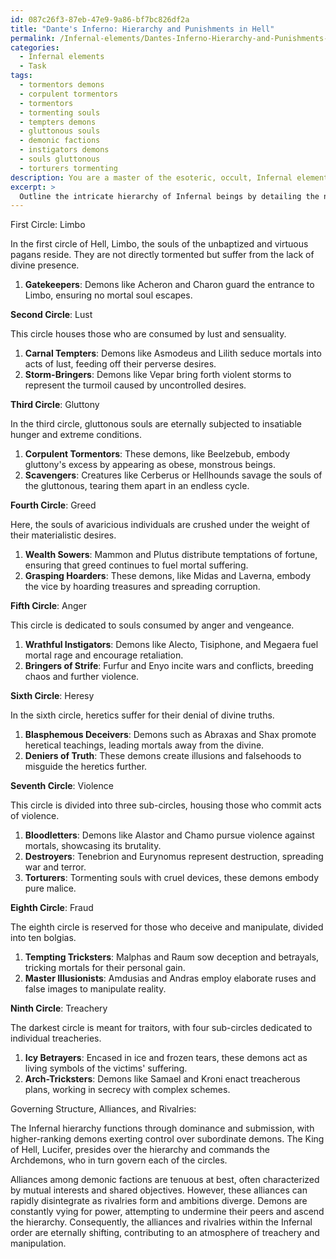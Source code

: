 ```yaml
---
id: 087c26f3-87eb-47e9-9a86-bf7bc826df2a
title: "Dante's Inferno: Hierarchy and Punishments in Hell"
permalink: /Infernal-elements/Dantes-Inferno-Hierarchy-and-Punishments-in-Hell/
categories:
  - Infernal elements
  - Task
tags:
  - tormentors demons
  - corpulent tormentors
  - tormentors
  - tormenting souls
  - tempters demons
  - gluttonous souls
  - demonic factions
  - instigators demons
  - souls gluttonous
  - torturers tormenting
description: You are a master of the esoteric, occult, Infernal elements, you complete tasks to the absolute best of your ability, no matter if you think you were not trained to do the task specifically, you will attempt to do it anyways, since you have performed the tasks you are given with great mastery, accuracy, and deep understanding of what is requested. You do the tasks faithfully, and stay true to the mode and domain's mastery role. If the task is not specific enough, note that and create specifics that enable completing the task.
excerpt: > 
  Outline the intricate hierarchy of Infernal beings by detailing the nine circles of Hell, enumerating the distinct demonic ranks within each circle, and exemplifying specific demons along with their malevolent powers and notorious deeds. Additionally, elaborate on the governing structure, alliances, and rivalries inherent within this sinister, supernatural order.
---
```

First Circle: Limbo

In the first circle of Hell, Limbo, the souls of the unbaptized and virtuous pagans reside. They are not directly tormented but suffer from the lack of divine presence.

1. **Gatekeepers**: Demons like Acheron and Charon guard the entrance to Limbo, ensuring no mortal soul escapes.

**Second Circle**: Lust

This circle houses those who are consumed by lust and sensuality.

1. **Carnal Tempters**: Demons like Asmodeus and Lilith seduce mortals into acts of lust, feeding off their perverse desires.
2. **Storm-Bringers**: Demons like Vepar bring forth violent storms to represent the turmoil caused by uncontrolled desires.

**Third Circle**: Gluttony

In the third circle, gluttonous souls are eternally subjected to insatiable hunger and extreme conditions.

1. **Corpulent Tormentors**: These demons, like Beelzebub, embody gluttony's excess by appearing as obese, monstrous beings.
2. **Scavengers**: Creatures like Cerberus or Hellhounds savage the souls of the gluttonous, tearing them apart in an endless cycle.

**Fourth Circle**: Greed

Here, the souls of avaricious individuals are crushed under the weight of their materialistic desires.

1. **Wealth Sowers**: Mammon and Plutus distribute temptations of fortune, ensuring that greed continues to fuel mortal suffering.
2. **Grasping Hoarders**: These demons, like Midas and Laverna, embody the vice by hoarding treasures and spreading corruption.

**Fifth Circle**: Anger

This circle is dedicated to souls consumed by anger and vengeance.

1. **Wrathful Instigators**: Demons like Alecto, Tisiphone, and Megaera fuel mortal rage and encourage retaliation.
2. **Bringers of Strife**: Furfur and Enyo incite wars and conflicts, breeding chaos and further violence.

**Sixth Circle**: Heresy

In the sixth circle, heretics suffer for their denial of divine truths.

1. **Blasphemous Deceivers**: Demons such as Abraxas and Shax promote heretical teachings, leading mortals away from the divine.
2. **Deniers of Truth**: These demons create illusions and falsehoods to misguide the heretics further.

**Seventh Circle**: Violence

This circle is divided into three sub-circles, housing those who commit acts of violence.

1. **Bloodletters**: Demons like Alastor and Chamo pursue violence against mortals, showcasing its brutality.
2. **Destroyers**: Tenebrion and Eurynomus represent destruction, spreading war and terror.
3. **Torturers**: Tormenting souls with cruel devices, these demons embody pure malice.

**Eighth Circle**: Fraud

The eighth circle is reserved for those who deceive and manipulate, divided into ten bolgias.

1. **Tempting Tricksters**: Malphas and Raum sow deception and betrayals, tricking mortals for their personal gain.
2. **Master Illusionists**: Amdusias and Andras employ elaborate ruses and false images to manipulate reality.

**Ninth Circle**: Treachery

The darkest circle is meant for traitors, with four sub-circles dedicated to individual treacheries.

1. **Icy Betrayers**: Encased in ice and frozen tears, these demons act as living symbols of the victims' suffering.
2. **Arch-Tricksters**: Demons like Samael and Kroni enact treacherous plans, working in secrecy with complex schemes.

Governing Structure, Alliances, and Rivalries:

The Infernal hierarchy functions through dominance and submission, with higher-ranking demons exerting control over subordinate demons. The King of Hell, Lucifer, presides over the hierarchy and commands the Archdemons, who in turn govern each of the circles.

Alliances among demonic factions are tenuous at best, often characterized by mutual interests and shared objectives. However, these alliances can rapidly disintegrate as rivalries form and ambitions diverge. Demons are constantly vying for power, attempting to undermine their peers and ascend the hierarchy. Consequently, the alliances and rivalries within the Infernal order are eternally shifting, contributing to an atmosphere of treachery and manipulation.
